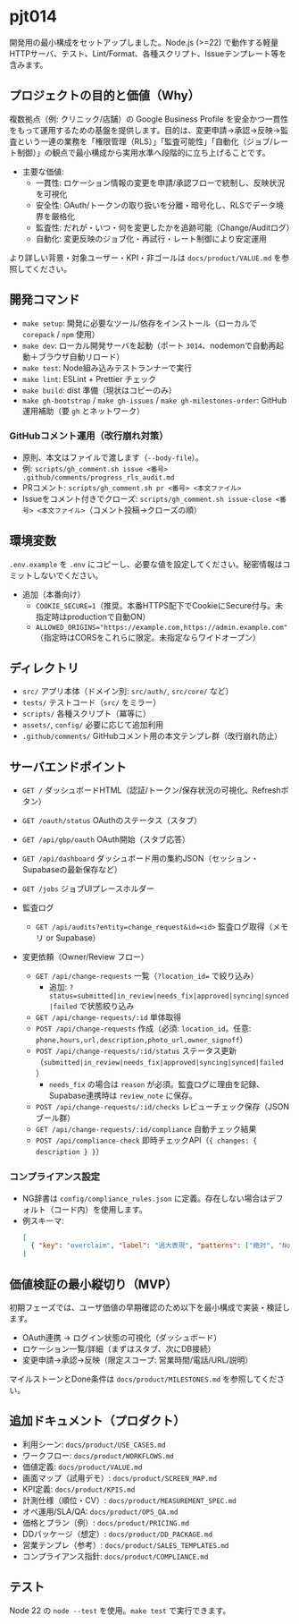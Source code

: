 # pjt014

開発用の最小構成をセットアップしました。Node.js (>=22) で動作する軽量HTTPサーバ、テスト、Lint/Format、各種スクリプト、Issueテンプレート等を含みます。

## プロジェクトの目的と価値（Why）

複数拠点（例: クリニック/店舗）の Google Business Profile を安全かつ一貫性をもって運用するための基盤を提供します。目的は、変更申請→承認→反映→監査という一連の業務を「権限管理（RLS）」「監査可能性」「自動化（ジョブ/レート制御）」の観点で最小構成から実用水準へ段階的に立ち上げることです。

- 主要な価値:
  - 一貫性: ロケーション情報の変更を申請/承認フローで統制し、反映状況を可視化
  - 安全性: OAuth/トークンの取り扱いを分離・暗号化し、RLSでデータ境界を厳格化
  - 監査性: だれが・いつ・何を変更したかを追跡可能（Change/Auditログ）
  - 自動化: 変更反映のジョブ化・再試行・レート制御により安定運用

より詳しい背景・対象ユーザー・KPI・非ゴールは `docs/product/VALUE.md` を参照してください。

## 開発コマンド

- `make setup`: 開発に必要なツール/依存をインストール（ローカルで `corepack` / `npm` 使用）
- `make dev`: ローカル開発サーバを起動（ポート `3014`、nodemonで自動再起動＋ブラウザ自動リロード）
- `make test`: Node組み込みテストランナーで実行
- `make lint`: ESLint + Prettier チェック
- `make build`: dist 準備（現状はコピーのみ）
- `make gh-bootstrap` / `make gh-issues` / `make gh-milestones-order`: GitHub運用補助（要 `gh` とネットワーク）

### GitHubコメント運用（改行崩れ対策）
- 原則、本文はファイルで渡します（`--body-file`）。
- 例: `scripts/gh_comment.sh issue <番号> .github/comments/progress_rls_audit.md`
- PRコメント: `scripts/gh_comment.sh pr <番号> <本文ファイル>`
- Issueをコメント付きでクローズ: `scripts/gh_comment.sh issue-close <番号> <本文ファイル>`（コメント投稿→クローズの順）

## 環境変数

`.env.example` を `.env` にコピーし、必要な値を設定してください。秘密情報はコミットしないでください。

- 追加（本番向け）
  - `COOKIE_SECURE=1`（推奨。本番HTTPS配下でCookieにSecure付与。未指定時はproductionで自動ON）
  - `ALLOWED_ORIGINS="https://example.com,https://admin.example.com"`（指定時はCORSをこれらに限定。未指定ならワイドオープン）

## ディレクトリ

- `src/` アプリ本体（ドメイン別: `src/auth/`, `src/core/` など）
- `tests/` テストコード（`src/` をミラー）
- `scripts/` 各種スクリプト（冪等に）
- `assets/`, `config/` 必要に応じて追加利用
- `.github/comments/` GitHubコメント用の本文テンプレ群（改行崩れ防止）

## サーバエンドポイント

- `GET /` ダッシュボードHTML（認証/トークン/保存状況の可視化、Refreshボタン）
- `GET /oauth/status` OAuthのステータス（スタブ）
- `GET /api/gbp/oauth` OAuth開始（スタブ応答）
- `GET /api/dashboard` ダッシュボード用の集約JSON（セッション・Supabaseの最新保存など）
- `GET /jobs` ジョブUIプレースホルダー
 - 監査ログ
   - `GET /api/audits?entity=change_request&id=<id>` 監査ログ取得（メモリ or Supabase）

- 変更依頼（Owner/Review フロー）
  - `GET /api/change-requests` 一覧（`?location_id=` で絞り込み）
    - 追加: `?status=submitted|in_review|needs_fix|approved|syncing|synced|failed` で状態絞り込み
  - `GET /api/change-requests/:id` 単体取得
  - `POST /api/change-requests` 作成（必須: `location_id`。任意: `phone,hours,url,description,photo_url,owner_signoff`）
  - `POST /api/change-requests/:id/status` ステータス更新（`submitted|in_review|needs_fix|approved|syncing|synced|failed`）
    - `needs_fix` の場合は `reason` が必須。監査ログに理由を記録、Supabase連携時は `review_note` に保存。
  - `POST /api/change-requests/:id/checks` レビューチェック保存（JSONブール群）
  - `GET /api/change-requests/:id/compliance` 自動チェック結果
  - `POST /api/compliance-check` 即時チェックAPI（`{ changes: { description } }`）

### コンプライアンス設定
- NG辞書は `config/compliance_rules.json` に定義。存在しない場合はデフォルト（コード内）を使用します。
- 例スキーマ:
  ```json
  [
    { "key": "overclaim", "label": "過大表現", "patterns": ["絶対", "No\\.?1"] }
  ]
  ```

## 価値検証の最小縦切り（MVP）

初期フェーズでは、ユーザ価値の早期確認のため以下を最小構成で実装・検証します。

- OAuth連携 → ログイン状態の可視化（ダッシュボード）
- ロケーション一覧/詳細（まずはスタブ、次にDB接続）
- 変更申請→承認→反映（限定スコープ: 営業時間/電話/URL/説明）

マイルストーンとDone条件は `docs/product/MILESTONES.md` を参照してください。

## 追加ドキュメント（プロダクト）

- 利用シーン: `docs/product/USE_CASES.md`
- ワークフロー: `docs/product/WORKFLOWS.md`
- 価値定義: `docs/product/VALUE.md`
- 画面マップ（試用デモ）: `docs/product/SCREEN_MAP.md`
- KPI定義: `docs/product/KPIS.md`
- 計測仕様（順位・CV）: `docs/product/MEASUREMENT_SPEC.md`
- オペ運用/SLA/QA: `docs/product/OPS_QA.md`
- 価格とプラン（例）: `docs/product/PRICING.md`
- DDパッケージ（想定）: `docs/product/DD_PACKAGE.md`
- 営業テンプレ（参考）: `docs/product/SALES_TEMPLATES.md`
- コンプライアンス指針: `docs/product/COMPLIANCE.md`

## テスト

Node 22 の `node --test` を使用。`make test` で実行できます。
